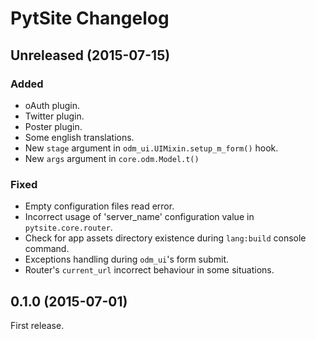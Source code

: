 # PytSite Changelog

## Unreleased (2015-07-15)
### Added
- oAuth plugin.
- Twitter plugin.
- Poster plugin.
- Some english translations.
- New `stage` argument in `odm_ui.UIMixin.setup_m_form()` hook.
- New `args` argument in `core.odm.Model.t()`

### Fixed
- Empty configuration files read error.
- Incorrect usage of 'server_name' configuration value in `pytsite.core.router`.
- Check for app assets directory existence during `lang:build` console command.
- Exceptions handling during `odm_ui`'s form submit.
- Router's `current_url` incorrect behaviour in some situations.

## 0.1.0 (2015-07-01)
First release.
